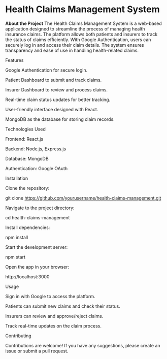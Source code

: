 # Health Claims Management System

**About the Project**
The Health Claims Management System is a web-based application designed to streamline the process of managing health insurance claims.
The platform allows both patients and insurers to track the status of claims efficiently. With Google Authentication,
 users can securely log in and access their claim details. The system ensures transparency and ease of use in handling health-related claims.

Features

Google Authentication for secure login.

Patient Dashboard to submit and track claims.

Insurer Dashboard to review and process claims.

Real-time claim status updates for better tracking.

User-friendly interface designed with React.

MongoDB as the database for storing claim records.

Technologies Used

Frontend: React.js

Backend: Node.js, Express.js

Database: MongoDB

Authentication: Google OAuth

Installation

Clone the repository:

git clone https://github.com/yourusername/health-claims-management.git

Navigate to the project directory:

cd health-claims-management

Install dependencies:

npm install

Start the development server:

npm start

Open the app in your browser:

http://localhost:3000

Usage

Sign in with Google to access the platform.

Patients can submit new claims and check their status.

Insurers can review and approve/reject claims.

Track real-time updates on the claim process.

Contributing

Contributions are welcome! If you have any suggestions, please create an issue or submit a pull request.



